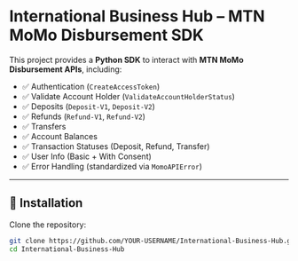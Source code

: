 # International Business Hub – MTN MoMo Disbursement SDK

This project provides a **Python SDK** to interact with **MTN MoMo Disbursement APIs**, including:
- ✅ Authentication (`CreateAccessToken`)
- ✅ Validate Account Holder (`ValidateAccountHolderStatus`)
- ✅ Deposits (`Deposit-V1`, `Deposit-V2`)
- ✅ Refunds (`Refund-V1`, `Refund-V2`)
- ✅ Transfers
- ✅ Account Balances
- ✅ Transaction Statuses (Deposit, Refund, Transfer)
- ✅ User Info (Basic + With Consent)
- ✅ Error Handling (standardized via `MomoAPIError`)

---

## 🚀 Installation

Clone the repository:

```bash
git clone https://github.com/YOUR-USERNAME/International-Business-Hub.git
cd International-Business-Hub
